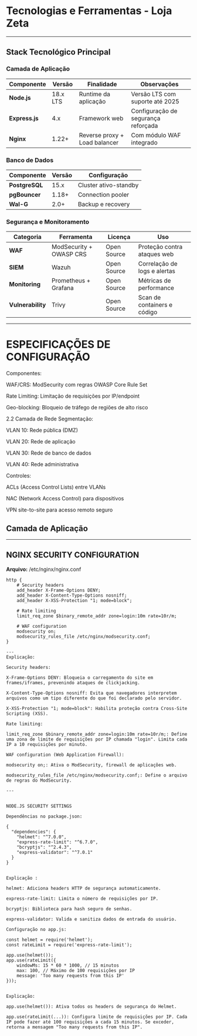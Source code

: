 # Tecnologias e Ferramentas - Loja Zeta

---

## Stack Tecnológico Principal

### Camada de Aplicação
| Componente  | Versão    | Finalidade                 | Observações                          |
|-------------|-----------|----------------------------|--------------------------------------|
| **Node.js** | 18.x LTS  | Runtime da aplicação       | Versão LTS com suporte até 2025      |
| **Express.js** | 4.x    | Framework web              | Configuração de segurança reforçada  |
| **Nginx**   | 1.22+     | Reverse proxy + Load balancer | Com módulo WAF integrado          |

### Banco de Dados
| Componente   | Versão | Configuração          |
|--------------|--------|----------------------|
| **PostgreSQL** | 15.x | Cluster ativo-standby |
| **pgBouncer**  | 1.18+| Connection pooler     |
| **Wal-G**      | 2.0+ | Backup e recovery     |

### Segurança e Monitoramento
| Categoria        | Ferramenta                  | Licença      | Uso                           |
|------------------|-----------------------------|--------------|-------------------------------|
| **WAF**          | ModSecurity + OWASP CRS     | Open Source  | Proteção contra ataques web   |
| **SIEM**         | Wazuh                       | Open Source  | Correlação de logs e alertas  |
| **Monitoring**   | Prometheus + Grafana        | Open Source  | Métricas de performance       |
| **Vulnerability**| Trivy                       | Open Source  | Scan de containers e código   |

---

# ESPECIFICAÇÕES DE CONFIGURAÇÃO


Componentes:

WAF/CRS: ModSecurity com regras OWASP Core Rule Set

Rate Limiting: Limitação de requisições por IP/endpoint

Geo-blocking: Bloqueio de tráfego de regiões de alto risco

2.2 Camada de Rede
Segmentação:

VLAN 10: Rede pública (DMZ)

VLAN 20: Rede de aplicação

VLAN 30: Rede de banco de dados

VLAN 40: Rede administrativa

Controles:

ACLs (Access Control Lists) entre VLANs

NAC (Network Access Control) para dispositivos

VPN site-to-site para acesso remoto seguro

## Camada de Aplicação
---

## NGINX SECURITY CONFIGURATION

**Arquivo:** /etc/nginx/nginx.conf

```nginx
http {
    # Security headers
    add_header X-Frame-Options DENY;
    add_header X-Content-Type-Options nosniff;
    add_header X-XSS-Protection "1; mode=block";
    
    # Rate limiting
    limit_req_zone $binary_remote_addr zone=login:10m rate=10r/m;
    
    # WAF configuration
    modsecurity on;
    modsecurity_rules_file /etc/nginx/modsecurity.conf;
}

---
Explicação:

Security headers:

X-Frame-Options DENY: Bloqueia o carregamento do site em frames/iframes, prevenindo ataques de clickjacking.

X-Content-Type-Options nosniff: Evita que navegadores interpretem arquivos como um tipo diferente do que foi declarado pelo servidor.

X-XSS-Protection "1; mode=block": Habilita proteção contra Cross-Site Scripting (XSS).

Rate limiting:

limit_req_zone $binary_remote_addr zone=login:10m rate=10r/m;: Define uma zona de limite de requisições por IP chamada "login". Limita cada IP a 10 requisições por minuto.

WAF configuration (Web Application Firewall):

modsecurity on;: Ativa o ModSecurity, firewall de aplicações web.

modsecurity_rules_file /etc/nginx/modsecurity.conf;: Define o arquivo de regras do ModSecurity.

---


NODE.JS SECURITY SETTINGS

Dependências no package.json:

{
  "dependencies": {
    "helmet": "^7.0.0",
    "express-rate-limit": "^6.7.0",
    "bcryptjs": "^2.4.3",
    "express-validator": "^7.0.1"
  }
}


Explicação :

helmet: Adiciona headers HTTP de segurança automaticamente.

express-rate-limit: Limita o número de requisições por IP.

bcryptjs: Biblioteca para hash seguro de senhas.

express-validator: Valida e sanitiza dados de entrada do usuário.

Configuração no app.js:

const helmet = require('helmet');
const rateLimit = require('express-rate-limit');

app.use(helmet());
app.use(rateLimit({
    windowMs: 15 * 60 * 1000, // 15 minutos
    max: 100, // Máximo de 100 requisições por IP
    message: 'Too many requests from this IP'
}));


Explicação:

app.use(helmet()): Ativa todos os headers de segurança do Helmet.

app.use(rateLimit(...)): Configura limite de requisições por IP. Cada IP pode fazer até 100 requisições a cada 15 minutos. Se exceder, retorna a mensagem "Too many requests from this IP".